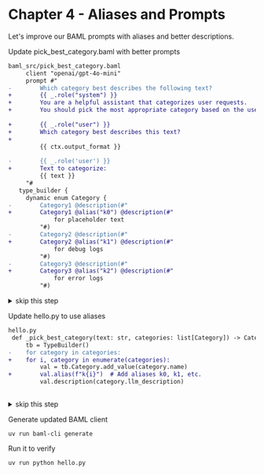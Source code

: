 # Chapter 4 - Aliases and Prompts

Let's improve our BAML prompts with aliases and better descriptions.

Update pick_best_category.baml with better prompts

```diff
baml_src/pick_best_category.baml
     client "openai/gpt-4o-mini"
     prompt #"
-        Which category best describes the following text?
+        {{ _.role("system") }}
+        You are a helpful assistant that categorizes user requests.
+        You should pick the most appropriate category based on the user's intent.
 
+        {{ _.role("user") }}
+        Which category best describes this text?
+
         {{ ctx.output_format }}
 
-        {{ _.role('user') }}
+        Text to categorize:
         {{ text }}
     "#
   type_builder {
     dynamic enum Category {
-        Category1 @description(#"
+        Category1 @alias("k0") @description(#"
             for placeholder text
         "#)
-        Category2 @description(#"
+        Category2 @alias("k1") @description(#"
             for debug logs
         "#)
-        Category3 @description(#"
+        Category3 @alias("k2") @description(#"
             for error logs
         "#)
```

<details>
<summary>skip this step</summary>

    cp ./walkthrough-classification/04-pick_best_category.baml baml_src/pick_best_category.baml

</details>

Update hello.py to use aliases

```diff
hello.py
 def _pick_best_category(text: str, categories: list[Category]) -> Category:
     tb = TypeBuilder()
-    for category in categories:
+    for i, category in enumerate(categories):
         val = tb.Category.add_value(category.name)
+        val.alias(f"k{i}")  # Add aliases k0, k1, etc.
         val.description(category.llm_description)
 
```

<details>
<summary>skip this step</summary>

    cp ./walkthrough-classification/04-hello.py hello.py

</details>

Generate updated BAML client

    uv run baml-cli generate

Run it to verify

    uv run python hello.py

